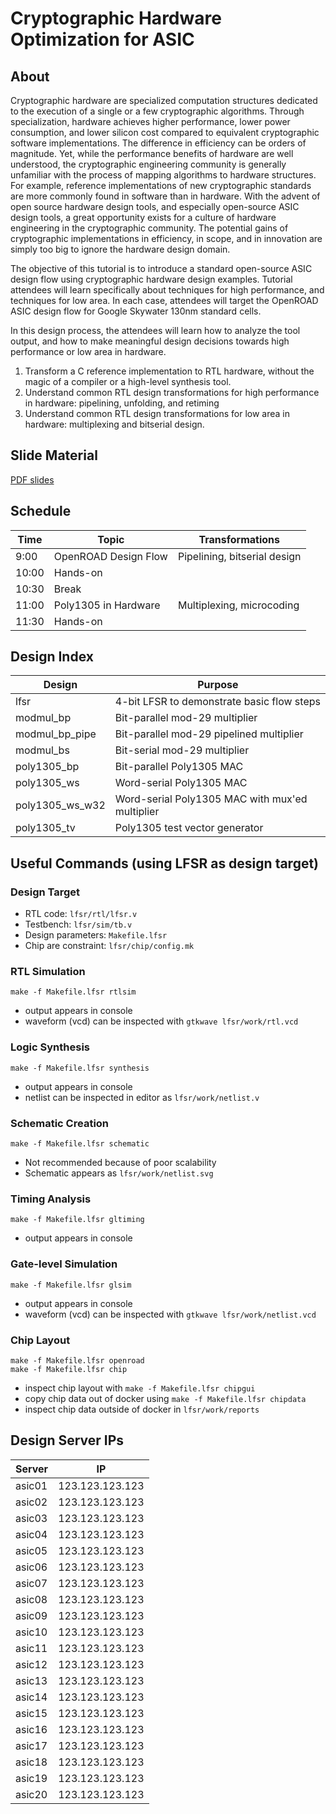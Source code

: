 # Cryptographic Hardware Optimization for ASIC

## About

Cryptographic hardware are specialized computation structures dedicated to the 
execution of a single or a few cryptographic algorithms. Through specialization, 
hardware achieves higher performance, lower power consumption, and lower silicon 
cost compared to equivalent cryptographic software implementations. The difference 
in efficiency can be orders of magnitude. Yet, while the performance benefits of 
hardware are well understood, the cryptographic engineering community is generally 
unfamiliar with the process of mapping algorithms to hardware structures. 
For example, reference implementations of new cryptographic standards are more 
commonly found in software than in hardware. With the advent of open source hardware 
design tools, and especially open-source ASIC design tools, a great opportunity 
exists for a culture of hardware engineering in the cryptographic community. The 
potential gains of cryptographic implementations in efficiency, in scope, and in 
innovation are simply too big to ignore the hardware design domain.

The objective of this tutorial is to introduce a standard open-source ASIC design 
flow using cryptographic hardware design examples. Tutorial attendees will learn 
specifically about techniques for high performance, and techniques for low area. 
In each case, attendees will target the OpenROAD ASIC design flow for Google 
Skywater 130nm standard cells.

In this design process, the attendees will learn how to analyze the tool output, 
and how to make meaningful design decisions towards high performance or low area 
in hardware.

1. Transform a C reference implementation to RTL hardware, without the magic of a compiler or a high-level synthesis tool.
2. Understand common RTL design transformations for high performance in hardware: pipelining, unfolding, and retiming
3. Understand common RTL design transformations for low area in hardware: multiplexing and bitserial design.

## Slide Material

[PDF slides](https://schaumont.dyn.wpi.edu/schaum/summerschool-crypto-asic-opt-prs.pdf)

## Schedule

| Time  |  Topic                 |  Transformations                |
|-------|------------------------|---------------------------------|
| 9:00  | OpenROAD Design Flow   | Pipelining, bitserial design    |
| 10:00 | Hands-on               |                                 |
| 10:30 | Break                  |                                 |
| 11:00 | Poly1305 in Hardware   | Multiplexing, microcoding       |
| 11:30 | Hands-on               |                                 |

## Design Index

| Design     | Purpose                                                |
|------------|--------------------------------------------------------|
| lfsr       | 4-bit LFSR to demonstrate basic flow steps             |
| modmul_bp  | Bit-parallel mod-29 multiplier                         |
| modmul_bp_pipe | Bit-parallel mod-29 pipelined multiplier           |
| modmul_bs  | Bit-serial mod-29 multiplier                           |
| poly1305_bp | Bit-parallel Poly1305 MAC                             |
| poly1305_ws | Word-serial Poly1305 MAC                              |
| poly1305_ws_w32 | Word-serial Poly1305 MAC with mux'ed multiplier   |
| poly1305_tv | Poly1305 test vector generator                        |

## Useful Commands (using LFSR as design target)

### Design Target

- RTL code: ``lfsr/rtl/lfsr.v`` 
- Testbench: ``lfsr/sim/tb.v``  
- Design parameters: ``Makefile.lfsr`` 
- Chip are constraint: ``lfsr/chip/config.mk`` 

### RTL Simulation

    make -f Makefile.lfsr rtlsim

- output appears in console
- waveform (vcd) can be inspected with ``gtkwave lfsr/work/rtl.vcd``

### Logic Synthesis

    make -f Makefile.lfsr synthesis

- output appears in console
- netlist can be inspected in editor as ``lfsr/work/netlist.v``

### Schematic Creation

    make -f Makefile.lfsr schematic

- Not recommended because of poor scalability
- Schematic appears as ``lfsr/work/netlist.svg``

### Timing Analysis

    make -f Makefile.lfsr gltiming

- output appears in console

### Gate-level Simulation

    make -f Makefile.lfsr glsim

- output appears in console
- waveform (vcd) can be inspected with ``gtkwave lfsr/work/netlist.vcd``

### Chip Layout

    make -f Makefile.lfsr openroad
    make -f Makefile.lfsr chip

- inspect chip layout with ``make -f Makefile.lfsr chipgui``
- copy chip data out of docker using ``make -f Makefile.lfsr chipdata``
- inspect chip data outside of docker in ``lfsr/work/reports``


## Design Server IPs

| Server | IP              |
|--------|-----------------|
| asic01 | 123.123.123.123 |
| asic02 | 123.123.123.123 |
| asic03 | 123.123.123.123 |
| asic04 | 123.123.123.123 |
| asic05 | 123.123.123.123 |
| asic06 | 123.123.123.123 |
| asic07 | 123.123.123.123 |
| asic08 | 123.123.123.123 |
| asic09 | 123.123.123.123 |
| asic10 | 123.123.123.123 |
| asic11 | 123.123.123.123 |
| asic12 | 123.123.123.123 |
| asic13 | 123.123.123.123 |
| asic14 | 123.123.123.123 |
| asic15 | 123.123.123.123 |
| asic16 | 123.123.123.123 |
| asic17 | 123.123.123.123 |
| asic18 | 123.123.123.123 |
| asic19 | 123.123.123.123 |
| asic20 | 123.123.123.123 |
